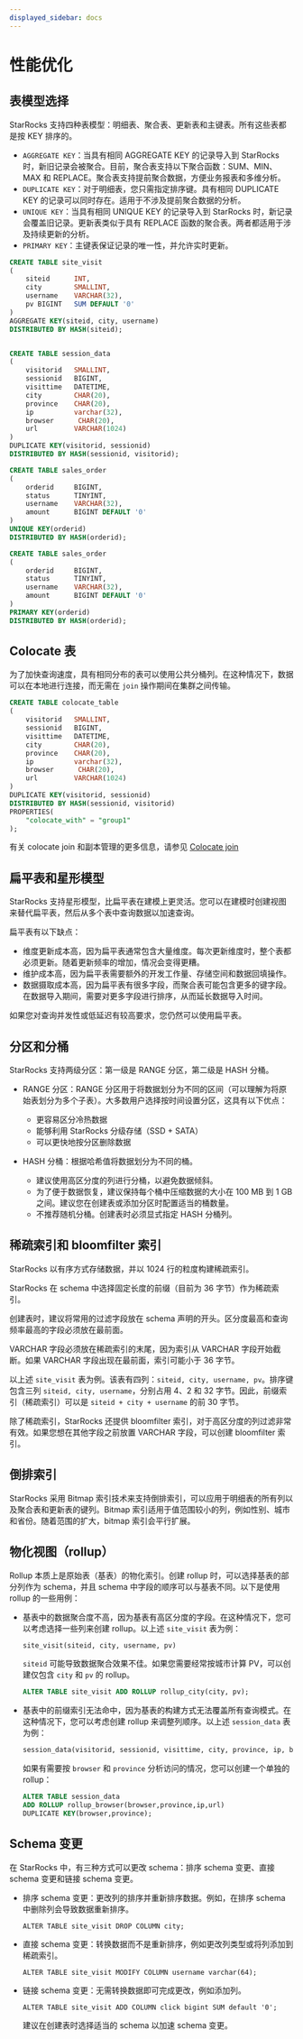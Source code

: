 ```yaml
---
displayed_sidebar: docs
---
```


# 性能优化

## 表模型选择

StarRocks 支持四种表模型：明细表、聚合表、更新表和主键表。所有这些表都是按 KEY 排序的。

- `AGGREGATE KEY`：当具有相同 AGGREGATE KEY 的记录导入到 StarRocks 时，新旧记录会被聚合。目前，聚合表支持以下聚合函数：SUM、MIN、MAX 和 REPLACE。聚合表支持提前聚合数据，方便业务报表和多维分析。
- `DUPLICATE KEY`：对于明细表，您只需指定排序键。具有相同 DUPLICATE KEY 的记录可以同时存在。适用于不涉及提前聚合数据的分析。
- `UNIQUE KEY`：当具有相同 UNIQUE KEY 的记录导入到 StarRocks 时，新记录会覆盖旧记录。更新表类似于具有 REPLACE 函数的聚合表。两者都适用于涉及持续更新的分析。
- `PRIMARY KEY`：主键表保证记录的唯一性，并允许实时更新。

~~~sql
CREATE TABLE site_visit
(
    siteid      INT,
    city        SMALLINT,
    username    VARCHAR(32),
    pv BIGINT   SUM DEFAULT '0'
)
AGGREGATE KEY(siteid, city, username)
DISTRIBUTED BY HASH(siteid);


CREATE TABLE session_data
(
    visitorid   SMALLINT,
    sessionid   BIGINT,
    visittime   DATETIME,
    city        CHAR(20),
    province    CHAR(20),
    ip          varchar(32),
    browser      CHAR(20),
    url         VARCHAR(1024)
)
DUPLICATE KEY(visitorid, sessionid)
DISTRIBUTED BY HASH(sessionid, visitorid);

CREATE TABLE sales_order
(
    orderid     BIGINT,
    status      TINYINT,
    username    VARCHAR(32),
    amount      BIGINT DEFAULT '0'
)
UNIQUE KEY(orderid)
DISTRIBUTED BY HASH(orderid);

CREATE TABLE sales_order
(
    orderid     BIGINT,
    status      TINYINT,
    username    VARCHAR(32),
    amount      BIGINT DEFAULT '0'
)
PRIMARY KEY(orderid)
DISTRIBUTED BY HASH(orderid);
~~~

## Colocate 表

为了加快查询速度，具有相同分布的表可以使用公共分桶列。在这种情况下，数据可以在本地进行连接，而无需在 `join` 操作期间在集群之间传输。

~~~sql
CREATE TABLE colocate_table
(
    visitorid   SMALLINT,
    sessionid   BIGINT,
    visittime   DATETIME,
    city        CHAR(20),
    province    CHAR(20),
    ip          varchar(32),
    browser      CHAR(20),
    url         VARCHAR(1024)
)
DUPLICATE KEY(visitorid, sessionid)
DISTRIBUTED BY HASH(sessionid, visitorid)
PROPERTIES(
    "colocate_with" = "group1"
);
~~~

有关 colocate join 和副本管理的更多信息，请参见 [Colocate join](../../using_starrocks/Colocate_join.md)

## 扁平表和星形模型

StarRocks 支持星形模型，比扁平表在建模上更灵活。您可以在建模时创建视图来替代扁平表，然后从多个表中查询数据以加速查询。

扁平表有以下缺点：

- 维度更新成本高，因为扁平表通常包含大量维度。每次更新维度时，整个表都必须更新。随着更新频率的增加，情况会变得更糟。
- 维护成本高，因为扁平表需要额外的开发工作量、存储空间和数据回填操作。
- 数据摄取成本高，因为扁平表有很多字段，而聚合表可能包含更多的键字段。在数据导入期间，需要对更多字段进行排序，从而延长数据导入时间。

如果您对查询并发性或低延迟有较高要求，您仍然可以使用扁平表。

## 分区和分桶

StarRocks 支持两级分区：第一级是 RANGE 分区，第二级是 HASH 分桶。

- RANGE 分区：RANGE 分区用于将数据划分为不同的区间（可以理解为将原始表划分为多个子表）。大多数用户选择按时间设置分区，这具有以下优点：

  - 更容易区分冷热数据
  - 能够利用 StarRocks 分级存储（SSD + SATA）
  - 可以更快地按分区删除数据

- HASH 分桶：根据哈希值将数据划分为不同的桶。

  - 建议使用高区分度的列进行分桶，以避免数据倾斜。
  - 为了便于数据恢复，建议保持每个桶中压缩数据的大小在 100 MB 到 1 GB 之间。建议您在创建表或添加分区时配置适当的桶数量。
  - 不推荐随机分桶。创建表时必须显式指定 HASH 分桶列。

## 稀疏索引和 bloomfilter 索引

StarRocks 以有序方式存储数据，并以 1024 行的粒度构建稀疏索引。

StarRocks 在 schema 中选择固定长度的前缀（目前为 36 字节）作为稀疏索引。

创建表时，建议将常用的过滤字段放在 schema 声明的开头。区分度最高和查询频率最高的字段必须放在最前面。

VARCHAR 字段必须放在稀疏索引的末尾，因为索引从 VARCHAR 字段开始截断。如果 VARCHAR 字段出现在最前面，索引可能小于 36 字节。

以上述 `site_visit` 表为例。该表有四列：`siteid, city, username, pv`。排序键包含三列 `siteid, city, username`，分别占用 4、2 和 32 字节。因此，前缀索引（稀疏索引）可以是 `siteid + city + username` 的前 30 字节。

除了稀疏索引，StarRocks 还提供 bloomfilter 索引，对于高区分度的列过滤非常有效。如果您想在其他字段之前放置 VARCHAR 字段，可以创建 bloomfilter 索引。

## 倒排索引

StarRocks 采用 Bitmap 索引技术来支持倒排索引，可以应用于明细表的所有列以及聚合表和更新表的键列。Bitmap 索引适用于值范围较小的列，例如性别、城市和省份。随着范围的扩大，bitmap 索引会平行扩展。

## 物化视图（rollup）

Rollup 本质上是原始表（基表）的物化索引。创建 rollup 时，可以选择基表的部分列作为 schema，并且 schema 中字段的顺序可以与基表不同。以下是使用 rollup 的一些用例：

- 基表中的数据聚合度不高，因为基表有高区分度的字段。在这种情况下，您可以考虑选择一些列来创建 rollup。以上述 `site_visit` 表为例：

  ~~~sql
  site_visit(siteid, city, username, pv)
  ~~~

  `siteid` 可能导致数据聚合效果不佳。如果您需要经常按城市计算 PV，可以创建仅包含 `city` 和 `pv` 的 rollup。

  ~~~sql
  ALTER TABLE site_visit ADD ROLLUP rollup_city(city, pv);
  ~~~

- 基表中的前缀索引无法命中，因为基表的构建方式无法覆盖所有查询模式。在这种情况下，您可以考虑创建 rollup 来调整列顺序。以上述 `session_data` 表为例：

  ~~~sql
  session_data(visitorid, sessionid, visittime, city, province, ip, browser, url)
  ~~~

  如果有需要按 `browser` 和 `province` 分析访问的情况，您可以创建一个单独的 rollup：

  ~~~sql
  ALTER TABLE session_data
  ADD ROLLUP rollup_browser(browser,province,ip,url)
  DUPLICATE KEY(browser,province);
  ~~~

## Schema 变更

在 StarRocks 中，有三种方式可以更改 schema：排序 schema 变更、直接 schema 变更和链接 schema 变更。

- 排序 schema 变更：更改列的排序并重新排序数据。例如，在排序 schema 中删除列会导致数据重新排序。

  `ALTER TABLE site_visit DROP COLUMN city;`

- 直接 schema 变更：转换数据而不是重新排序，例如更改列类型或将列添加到稀疏索引。

  `ALTER TABLE site_visit MODIFY COLUMN username varchar(64);`

- 链接 schema 变更：无需转换数据即可完成更改，例如添加列。

  `ALTER TABLE site_visit ADD COLUMN click bigint SUM default '0';`

  建议在创建表时选择适当的 schema 以加速 schema 变更。